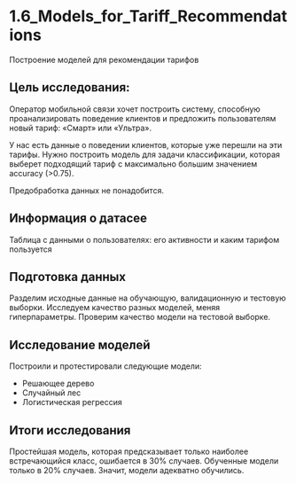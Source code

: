 # 1.6_Models_for_Tariff_Recommendations
Построение моделей для рекомендации тарифов

## Цель исследования:
Оператор мобильной связи хочет построить систему, способную проанализировать поведение клиентов и предложить пользователям новый тариф: «Смарт» или «Ультра».

У нас есть данные о поведении клиентов, которые уже перешли на эти тарифы. Нужно построить модель для задачи классификации, которая выберет подходящий тариф с максимально большим значением accuracy (>0.75).

Предобработка данных не понадобится.

## Информация о датасее
Таблица с данными о пользователях: его активности и каким тарифом пользуется

## Подготовка данных
Разделим исходные данные на обучающую, валидационную и тестовую выборки. Исследуем качество разных моделей, меняя гиперпараметры. Проверим качество модели на тестовой выборке.

## Исследование моделей

Построили и протестировали следующие модели:
   - Решающее дерево
   - Случайный лес
   - Логистическая регрессия


## Итоги исследования

Простейшая модель, которая предсказывает только наиболее встречающийся класс, ошибается в 30% случаев. Обученные модели только в 20% случаев. Значит, модели адекватно обучились.
